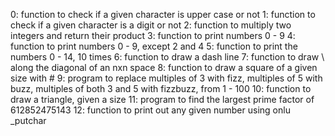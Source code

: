 0: function to check if a given character is upper case or not
1: function to check if a given character is a digit or not
2: function to multiply two integers and return their product
3: function to print numbers 0 - 9
4: function to print numbers 0 - 9, except 2 and 4
5: function to print the numbers 0 - 14, 10 times
6: function to draw a dash line
7: function to draw \ along the diagonal of an nxn space
8: function to draw a square of a given size with #
9: program to replace multiples of 3 with fizz, multiples of 5 with buzz,
   multiples of both 3 and 5 with fizzbuzz, from 1 - 100
10: function to draw a triangle, given a size
11: program to find the largest prime factor of 612852475143
12: function to print out any given number using onlu _putchar
